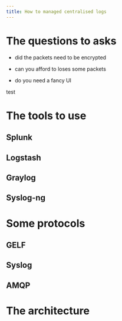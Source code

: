 ```yaml
---
title: How to managed centralised logs
---
```


The questions to asks
======

* did the packets need to be encrypted

* can you afford to loses some packets

* do you need a fancy UI


test

The tools to use
======

Splunk
--------

Logstash
--------

Graylog
--------

Syslog-ng
--------

Some protocols
======

GELF
--------

Syslog
--------

AMQP
--------


The architecture
======


